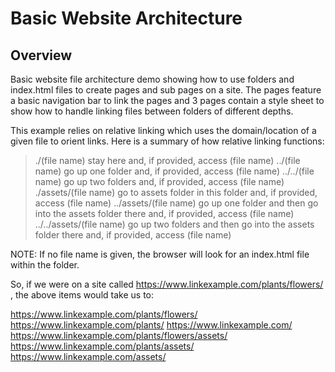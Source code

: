 # Basic Website Architecture

## Overview

Basic website file architecture demo showing how to use folders and index.html files to create pages and sub pages on a site. The pages feature a basic navigation bar to link the pages and 3 pages contain a style sheet to show how to handle linking files between folders of different depths.

This example relies on relative linking which uses the domain/location of a given file to orient links. Here is a summary of how relative linking functions:

>./(file name)			    stay here and, if provided, access (file name)
>../(file name) 			    go up one folder and, if provided, access (file name)
>../../(file name)			go up two folders and, if provided, access (file name)
>./assets/(file name)		go to assets folder in this folder and, if provided, access (file name)
>../assets/(file name)		go up one folder and then go into the assets folder there and, if provided, access (file name)
>../../assets/(file name) 	go up two folders and then go into the assets folder there and, if provided, access (file name)

NOTE: If no file name is given, the browser will look for an index.html file within the folder.

So, if we were on a site called https://www.linkexample.com/plants/flowers/ , the above items would take us to:

https://www.linkexample.com/plants/flowers/
https://www.linkexample.com/plants/
https://www.linkexample.com/
https://www.linkexample.com/plants/flowers/assets/
https://www.linkexample.com/plants/assets/
https://www.linkexample.com/assets/

